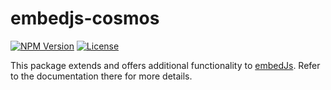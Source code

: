 # embedjs-cosmos

<p>
<a href="https://www.npmjs.com/package/@cherrystudio/embedjs"  target="_blank"><img alt="NPM Version" src="https://img.shields.io/npm/v/%40cherrystudio/embed-js?style=for-the-badge"></a>
<a href="https://www.npmjs.com/package/@cherrystudio/embedjs"  target="_blank"><img alt="License" src="https://img.shields.io/npm/l/%40cherrystudio%2Fembedjs?style=for-the-badge"></a>
</p>

This package extends and offers additional functionality to [embedJs](https://www.npmjs.com/package/@cherrystudio/embedjs). Refer to the documentation there for more details.
